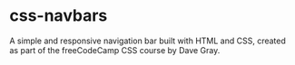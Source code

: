 # css-navbars
A simple and responsive navigation bar built with HTML and CSS, created as part of the freeCodeCamp CSS course by Dave Gray.
